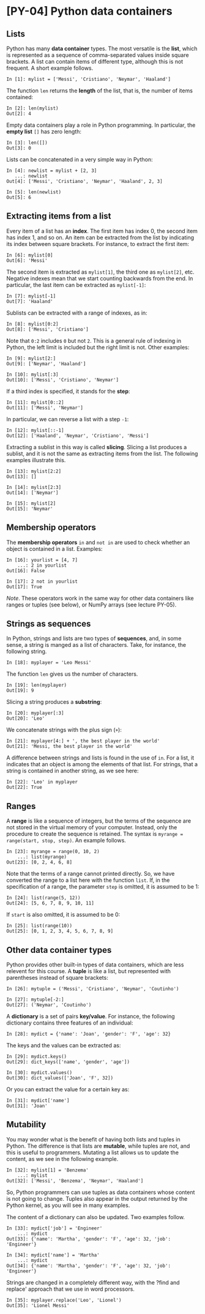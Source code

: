 # [PY-04] Python data containers

## Lists

Python has many **data container** types. The most versatile is the **list**, which is represented as a sequence of comma-separated values inside square brackets. A list can contain items of different type, although this is not frequent. A short example follows.

```
In [1]: mylist = ['Messi', 'Cristiano', 'Neymar', 'Haaland']
```

The function `len` returns the **length** of the list, that is, the number of items contained:

```
In [2]: len(mylist)
Out[2]: 4
```

Empty data containers play a role in Python programming. In particular, the **empty list** `[]`  has zero length:

```
In [3]: len([])
Out[3]: 0
```

Lists can be concatenated in a very simple way in Python:

```
In [4]: newlist = mylist + [2, 3]
   ...: newlist
Out[4]: ['Messi', 'Cristiano', 'Neymar', 'Haaland', 2, 3]
```

```
In [5]: len(newlist)
Out[5]: 6
```

## Extracting items from a list

Every item of a list has an **index**. The first item has index 0, the second item has index 1, and so on. An item can be extracted from the list by indicating its index between square brackets. For instance, to extract the first item:

```
In [6]: mylist[0]
Out[6]: 'Messi'
```

The second item is extracted as `mylist[1]`, the third one as `mylist[2]`, etc. Negative indexes mean that we start counting backwards from the end. In particular, the last item can be extracted as `mylist[-1]`:

```
In [7]: mylist[-1]
Out[7]: 'Haaland'
```

Sublists can be extracted with a range of indexes, as in:

```
In [8]: mylist[0:2]
Out[8]: ['Messi', 'Cristiano']
```

Note that `0:2` includes `0` but not `2`. This is a general rule of indexing in Python, the left limit is included but the right limit is not. Other examples:

```
In [9]: mylist[2:]
Out[9]: ['Neymar', 'Haaland']
```

```
In [10]: mylist[:3]
Out[10]: ['Messi', 'Cristiano', 'Neymar']
```

If a third index is specified, it stands for the **step**:

```
In [11]: mylist[0::2]
Out[11]: ['Messi', 'Neymar']
```

In particular, we can reverse a list with a step `-1`:

```
In [12]: mylist[::-1]
Out[12]: ['Haaland', 'Neymar', 'Cristiano', 'Messi']
```

Extracting a sublist in this way is called **slicing**. Slicing a list produces a sublist, and it is not the same as extracting items from the list. The following examples illustrate this.

```
In [13]: mylist[2:2]
Out[13]: []
```

```
In [14]: mylist[2:3]
Out[14]: ['Neymar']
```

```
In [15]: mylist[2]
Out[15]: 'Neymar'
```

## Membership operators

The **membership operators** `in` and `not in` are used to check whether an object is contained in a list. Examples:

```
In [16]: yourlist = [4, 7]
    ...: 2 in yourlist
Out[16]: False
```

```
In [17]: 2 not in yourlist
Out[17]: True
```

*Note*. These operators work in the same way for other data containers like ranges or tuples (see below), or NumPy arrays (see lecture PY-05).

## Strings as sequences

In Python, strings and lists are two types of **sequences**, and, in some sense, a string is manged as a list of characters. Take, for instance, the following string.

```
In [18]: myplayer = 'Leo Messi'
```

The function `len` gives us the number of characters.

```
In [19]: len(myplayer)
Out[19]: 9
```

Slicing a string produces a **substring**:

```
In [20]: myplayer[:3]
Out[20]: 'Leo'
```

We concatenate strings with the plus sign (`+`):

```
In [21]: myplayer[4:] + ', the best player in the world'
Out[21]: 'Messi, the best player in the world'
```

A difference between strings and lists is found in the use of `in`. For a list, it indicates that an object is among the elements of that list. For strings, that a string is contained in another string, as we see here:

```
In [22]: 'Leo' in myplayer
Out[22]: True
```

## Ranges

A **range** is like a sequence of integers, but the terms of the sequence are not stored in the virtual memory of your computer. Instead, only the procedure to create the sequence is retained. The syntax is `myrange = range(start, stop, step)`. An example follows.

```
In [23]: myrange = range(0, 10, 2)
    ...: list(myrange)
Out[23]: [0, 2, 4, 6, 8]
```

Note that the terms of a range cannot printed directly. So, we have converted the range to a list here with the function `list`. If, in the specification of a range, the parameter `step` is omitted, it is assumed to be 1:

```
In [24]: list(range(5, 12))
Out[24]: [5, 6, 7, 8, 9, 10, 11]
```

If `start` is also omitted, it is assumed to be 0:

```
In [25]: list(range(10))
Out[25]: [0, 1, 2, 3, 4, 5, 6, 7, 8, 9]
```

## Other data container types

Python provides other built-in types of data containers, which are less relevent for this course. A **tuple** is like a list, but represented with parentheses instead of square brackets:

```
In [26]: mytuple = ('Messi', 'Cristiano', 'Neymar', 'Coutinho')
```

```
In [27]: mytuple[-2:]
Out[27]: ('Neymar', 'Coutinho')
```

A **dictionary** is a set of pairs **key/value**. For instance, the following dictionary contains three features of an individual:

```
In [28]: mydict = {'name': 'Joan', 'gender': 'F', 'age': 32}
```

The keys and the values can be extracted as:

```
In [29]: mydict.keys()
Out[29]: dict_keys(['name', 'gender', 'age'])
```
```
In [30]: mydict.values()
Out[30]: dict_values(['Joan', 'F', 32])
```

Or you can extract the value for a certain key as:

```
In [31]: mydict['name']
Out[31]: 'Joan'
```

## Mutability

You may wonder what is the benefit of having both lists and tuples in Python. The difference is that lists are **mutable**, while tuples are not, and this is useful to programmers. Mutating a list allows us to update the content, as we see in the following example.

```
In [32]: mylist[1] = 'Benzema'
    ...: mylist
Out[32]: ['Messi', 'Benzema', 'Neymar', 'Haaland']

```

So, Python programmers can use tuples as data containers whose content is not going to change. Tuples also appear in the output returned by the Python kernel, as you will see in many examples. 

The content of a dictionary can also be updated. Two examples follow.

```
In [33]: mydict['job'] = 'Engineer'
    ...: mydict
Out[33]: {'name': 'Martha', 'gender': 'F', 'age': 32, 'job': 'Engineer'}
```

```
In [34]: mydict['name'] = 'Martha'
    ...: mydict
Out[34]: {'name': 'Martha', 'gender': 'F', 'age': 32, 'job': 'Engineer'}
```

Strings are changed in a completely different way, with the ?find and replace' approach that we use in word processors.

```
In [35]: myplayer.replace('Leo', 'Lionel')
Out[35]: 'Lionel Messi'
```
